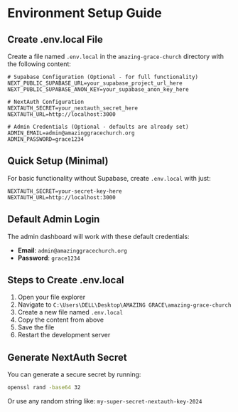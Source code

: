 # Environment Setup Guide

## Create .env.local File

Create a file named `.env.local` in the `amazing-grace-church` directory with the following content:

```env
# Supabase Configuration (Optional - for full functionality)
NEXT_PUBLIC_SUPABASE_URL=your_supabase_project_url_here
NEXT_PUBLIC_SUPABASE_ANON_KEY=your_supabase_anon_key_here

# NextAuth Configuration
NEXTAUTH_SECRET=your_nextauth_secret_here
NEXTAUTH_URL=http://localhost:3000

# Admin Credentials (Optional - defaults are already set)
ADMIN_EMAIL=admin@amazinggracechurch.org
ADMIN_PASSWORD=grace1234
```

## Quick Setup (Minimal)

For basic functionality without Supabase, create `.env.local` with just:

```env
NEXTAUTH_SECRET=your-secret-key-here
NEXTAUTH_URL=http://localhost:3000
```

## Default Admin Login

The admin dashboard will work with these default credentials:
- **Email**: `admin@amazinggracechurch.org`
- **Password**: `grace1234`

## Steps to Create .env.local

1. Open your file explorer
2. Navigate to `C:\Users\DELL\Desktop\AMAZING GRACE\amazing-grace-church`
3. Create a new file named `.env.local`
4. Copy the content from above
5. Save the file
6. Restart the development server

## Generate NextAuth Secret

You can generate a secure secret by running:
```bash
openssl rand -base64 32
```

Or use any random string like: `my-super-secret-nextauth-key-2024`
